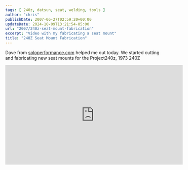 ```yaml
---
tags: [ 240z, datsun, seat, welding, tools ]
author: "chris"
publishDate: 2007-06-27T02:59:20+00:00
updateDate: 2024-10-09T13:21:54-05:00
url: "2007/240z-seat-mount-fabrication"
excerpt: "Video with my fabricating a seat mount"
title: "240Z Seat Mount Fabrication"
---
```


Dave from [soloperformance.com](https://www.soloperformance.com) helped me out today. We started cutting and fabricating new seat mounts for the Project240z, 1973 240Z

<iframe width="560" height="315" src="https://www.youtube.com/embed/6yys3sbo1kA?si=kRzQr2Wn4gUoG64G" title="YouTube video player" frameborder="0" allow="accelerometer; autoplay; clipboard-write; encrypted-media; gyroscope; picture-in-picture; web-share" referrerpolicy="strict-origin-when-cross-origin" allowfullscreen></iframe>
